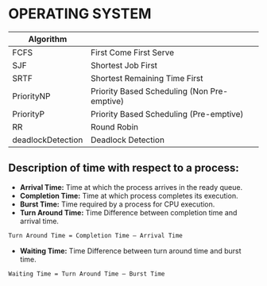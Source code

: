 # OPERATING SYSTEM

| Algorithm         |                                             |
| ----------------- | ------------------------------------------- |
| FCFS              | First Come First Serve                      |
| SJF               | Shortest Job First                          |
| SRTF              | Shortest Remaining Time First               |
| PriorityNP        | Priority Based Scheduling (Non Pre-emptive) |
| PriorityP         | Priority Based Scheduling (Pre-emptive)     |
| RR                | Round Robin                                 |
| deadlockDetection | Deadlock Detection                          |

## Description of time with respect to a process:

- **Arrival Time:** Time at which the process arrives in the ready queue.
- **Completion Time:** Time at which process completes its execution.
- **Burst Time:** Time required by a process for CPU execution.
- **Turn Around Time:** Time Difference between completion time and arrival time.

```txt
Turn Around Time = Completion Time – Arrival Time
```

- **Waiting Time:** Time Difference between turn around time and burst time.

```txt
Waiting Time = Turn Around Time – Burst Time
```
